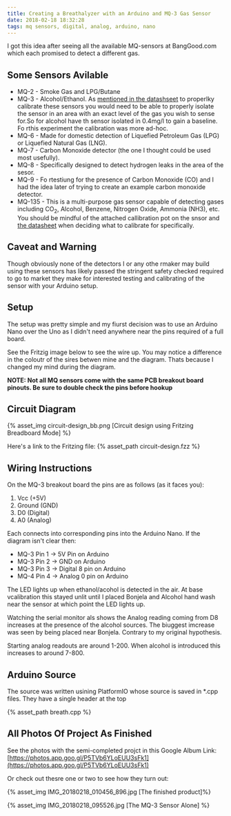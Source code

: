 ```yaml
---
title: Creating a Breathalyzer with an Arduino and MQ-3 Gas Sensor
date: 2018-02-18 18:32:28
tags: mq sensors, digital, analog, arduino, nano 
---
```


I got this idea after seeing all the available MQ-sensors at BangGood.com which each promised to detect a different gas.

## Some Sensors Avilable

* MQ-2 - Smoke Gas and LPG/Butane
* MQ-3 - Alcohol/Ethanol. As [mentioned in the datashseet](https://www.sparkfun.com/datasheets/Sensors/MQ-3.pdf) to properlky calibrate these sensors you would need to be able to properly isolate the sensor in an area with an exact level of the gas you wish to sense for.So for alcohol have th sensor isolated in 0.4mg/l to gain a baseline. Fo rthis experiment the calibration was more ad-hoc.
* MQ-6 - Made for domestic detection of Liquefied Petroleum Gas (LPG) or Liquefied Natural Gas (LNG).
* MQ-7 - Carbon Monoxide detector (the one I thought could be used most usefully).
* MQ-8 - Specifically designed to detect hydrogen leaks in the area of the sesor.
* MQ-9 - Fo rtestiung for the presence of Carbon Monoxide (CO) and I had the idea later of trying to create an example carbon monoxide detector.
* MQ-135 - This is a multi-purpose gas sensor capable of detecting gases including CO<sub>2</sub>, Alcohol, Benzene, Nitrogen Oxide, Ammonia (NH3), etc. You should be mindful of the attached callibration pot on the snsor and [the datasheet](https://www.olimex.com/Products/Components/Sensors/SNS-MQ135/resources/SNS-MQ135.pdf) when deciding what to calibrate for specifically.

## Caveat and Warning
Though obviously none of the detectors I or any othe rmaker may build using these sensors has likely passed the stringent safety checked required to go to market they make for interested testing and calibrating of the sensor with your Arduino setup.

## Setup
The setup was pretty simple and my fiurst decision was to use an Arduino Nano over the Uno as I didn't need anywhere near the pins required of a full board.

See the Fritzig image below to see the wire up. You may notice a difference in the coloutr of the sires betwen mine and the diagram. Thats because I changed my mind during the diagram.

**NOTE: Not all MQ sensors come with the same PCB breakout board pinouts. Be sure to double check the pins before hookup**

## Circuit Diagram

{% asset_img circuit-design_bb.png [Circuit design using Fritzing Breadboard Mode] %}

Here's a link to the Fritzing file: {% asset_path circuit-design.fzz %}

## Wiring Instructions

On the MQ-3 breakout board the pins are as follows (as it faces you):

1. Vcc (+5V)
2. Ground (GND)
3. D0 (Digital)
4. A0 (Analog)

Each connects into corresponding pins into the Arduino Nano. If the diagram isn't clear then:

* MQ-3 Pin 1 -> 5V Pin on Arduino
* MQ-3 Pin 2 -> GND on Arduino
* MQ-3 Pin 3 -> Digital 8 pin on Arduino
* MQ-4 Pin 4 -> Analog 0 pin on Arduino

The LED lights up when ethanol/acohol is detected in the air. At base vcalibration this stayed unlit until I placed Bonjela and Alcohol hand wash near the sensor at which point the LED lights up.

Watching the serial monitor als shows the Analog reading coming from D8 increases at the presence of the alcohol sources. The biuggest imcrease was seen by being placed near Bonjela. Contrary to my original hypothesis.

Starting analog readouts are around 1-200. When alcohol is introduced this increases to around 7-800.

## Arduino Source
The source was written usining PlatformIO whose source is saved in *.cpp files. They have a single header at the top 

{% asset_path breath.cpp %}

## All Photos Of Project As Finished

See the photos with the semi-completed projct in this Google Album Link: [https://photos.app.goo.gl/P5TVb6YLoEUU3sFk1](https://photos.app.goo.gl/P5TVb6YLoEUU3sFk1)

Or check out thesre one or two to see how they turn out:

{% asset_img IMG_20180218_010456_896.jpg [The finished product]%}

{% asset_img IMG_20180218_095526.jpg [The MQ-3 Sensor Alone] %}